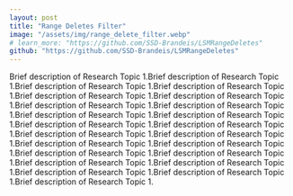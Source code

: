 ```yaml
---
layout: post
title: "Range Deletes Filter"
image: "/assets/img/range_delete_filter.webp"
# learn_more: "https://github.com/SSD-Brandeis/LSMRangeDeletes"
github: "https://github.com/SSD-Brandeis/LSMRangeDeletes"
---
```


Brief description of Research Topic 1.Brief description of Research Topic 1.Brief description of Research Topic 1.Brief description of Research Topic 1.Brief description of Research Topic 1.Brief description of Research Topic 1.Brief description of Research Topic 1.Brief description of Research Topic 1.Brief description of Research Topic 1.Brief description of Research Topic 1.Brief description of Research Topic 1.Brief description of Research Topic 1.Brief description of Research Topic 1.Brief description of Research Topic 1.Brief description of Research Topic 1.Brief description of Research Topic 1.Brief description of Research Topic 1.Brief description of Research Topic 1.Brief description of Research Topic 1.Brief description of Research Topic 1.Brief description of Research Topic 1.Brief description of Research Topic 1.Brief description of Research Topic 1.
